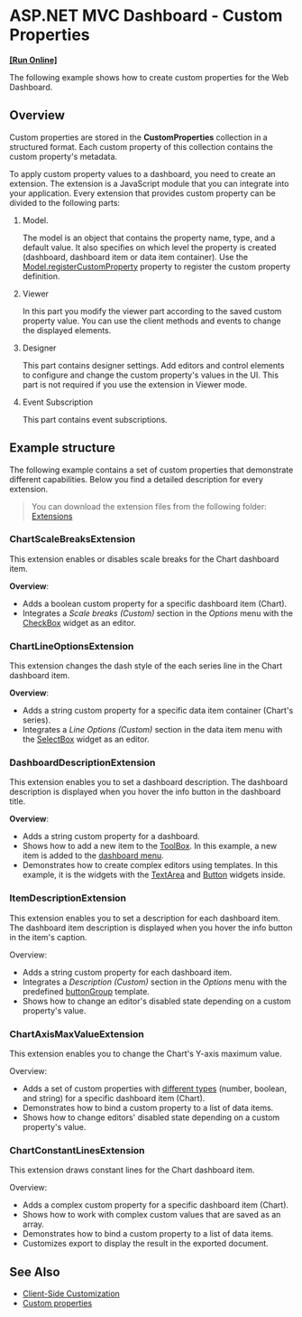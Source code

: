 # ASP.NET MVC Dashboard - Custom Properties
<!-- run online -->
**[[Run Online]](https://codecentral.devexpress.com/253062639/)**
<!-- run online end -->

The following example shows how to create custom properties for the Web Dashboard.

## Overview

Custom properties are stored in the **CustomProperties** collection in a structured format. Each custom property of this collection contains the custom property's metadata.

To apply custom property values to a dashboard, you need to create an extension. The extension is a JavaScript module that you can integrate into your application. Every extension that provides custom property can be divided to the following parts:

1. Model.

    The model is an object that contains the property name, type, and a default value. It also specifies on which level the property is created (dashboard, dashboard item or data item container). Use the [Model.registerCustomProperty](https://docs.devexpress.com/Dashboard/js-DevExpress.Dashboard.Model.registerCustomProperty-1?v=20.1) property to register the custom property definition.

2. Viewer

    In this part you modify the viewer part according to the saved custom property value. You can use the client methods and events to change the displayed elements.

3. Designer

    This part contains designer settings. Add editors and control elements to configure and change the custom property's values in the UI. This part is not required if you use the extension in Viewer mode.

4. Event Subscription

    This part contains event subscriptions.

## Example structure

The following example contains a set of custom properties that demonstrate different capabilities. Below you find a detailed description for every extension.

> You can download the extension files from the following folder: [Extensions](/CS/AspMvcDashboardCustomPropertiesSample/Content/Extensions)

### ChartScaleBreaksExtension

This extension enables or disables scale breaks for the Chart dashboard item.

**Overview**:
- Adds a boolean custom property for a specific dashboard item (Chart).
- Integrates a _Scale breaks (Custom)_ section in the _Options_ menu with the [CheckBox](https://js.devexpress.com/DevExtreme/ApiReference/UI_Widgets/dxCheckBox/) widget as an editor.

### ChartLineOptionsExtension

This extension changes the dash style of the each series line in the Chart dashboard item.

**Overview**:
- Adds a string custom property for a specific data item container (Chart's series).
- Integrates a _Line Options (Custom)_ section in the data item menu with the [SelectBox](https://js.devexpress.com/DevExtreme/ApiReference/UI_Widgets/dxSelectBox/) widget as an editor.

### DashboardDescriptionExtension

This extension enables you to set a dashboard description. The dashboard description is displayed when you hover the info button in the dashboard title.

**Overview**:
- Adds a string custom property for a dashboard.
- Shows how to add a new item to the [ToolBox](https://docs.devexpress.com/Dashboard/117442/designer-and-viewer-applications/web-dashboard/ui-elements/toolbox?v=20.1). In this example, a new item is added to the [dashboard menu](https://docs.devexpress.com/Dashboard/117444/designer-and-viewer-applications/web-dashboard/ui-elements/dashboard-menu?v=20.1).
- Demonstrates how to create complex editors using templates. In this example, it is the [](https://js.devexpress.com/DevExtreme/ApiReference/UI_Widgets/dxPopup/) widgets with the [TextArea](https://js.devexpress.com/DevExtreme/ApiReference/UI_Widgets/dxTextArea/) and [Button](https://js.devexpress.com/DevExtreme/ApiReference/UI_Widgets/dxButtonGroup/) widgets inside.

### ItemDescriptionExtension

This extension enables you to set a description for each dashboard item. The dashboard item description is displayed when you hover the info button in the item's caption.


Overview:
- Adds a string custom property for each dashboard item.
- Integrates a _Description (Custom)_ section in the _Options_ menu with the predefined [buttonGroup](https://docs.devexpress.com/Dashboard/js-DevExpress.Dashboard.Designer.FormItemTemplates?v=20.1#js_devexpress_dashboard_designer_formitemtemplates_buttongroup_static) template.
- Shows how to change an editor's disabled state depending on a custom property's value.

### ChartAxisMaxValueExtension

This extension enables you to change the Chart's Y-axis maximum value.

Overview:
- Adds a set of custom properties with [different types](https://docs.devexpress.com/Dashboard/js-DevExpress.Dashboard.Model.CustomPropertyMetadata?v=20.1#js_devexpress_dashboard_model_custompropertymetadata_valuetype) (number, boolean, and string) for a specific dashboard item (Chart).
- Demonstrates how to bind a custom property to a list of data items.
- Shows how to change editors' disabled state depending on a custom property's value.

### ChartConstantLinesExtension

This extension draws constant lines for the Chart dashboard item.

Overview:
- Adds a complex custom property for a specific dashboard item (Chart).
- Shows how to work with complex custom values that are saved as an array.
- Demonstrates how to bind a custom property to a list of data items.
- Customizes export to display the result in the exported document.

## See Also

- [Client-Side Customization](https://docs.devexpress.com/Dashboard/401701/designer-and-viewer-applications/web-dashboard/client-side-customization?v=20.1)
- [Custom properties](https://docs.devexpress.com/Dashboard/401702/designer-and-viewer-applications/web-dashboard/client-side-customization/custom-properties?v=20.1)
